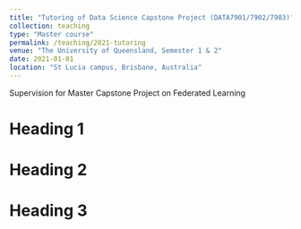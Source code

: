 ```yaml
---
title: "Tutoring of Data Science Capstone Project (DATA7901/7902/7903)"
collection: teaching
type: "Master course"
permalink: /teaching/2021-tutoring
venue: "The University of Queensland, Semester 1 & 2"
date: 2021-01-01
location: "St Lucia campus, Brisbane, Australia"
---
```


Supervision for Master Capstone Project on Federated Learning

Heading 1
======

Heading 2
======

Heading 3
======
